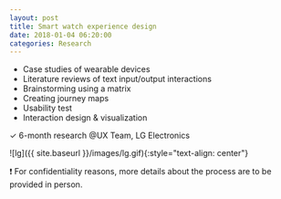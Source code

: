 ```yaml
---
layout: post
title: Smart watch experience design
date: 2018-01-04 06:20:00
categories: Research
---
```


- Case studies of wearable devices
- Literature reviews of text input/output interactions
- Brainstorming using a matrix
- Creating journey maps
- Usability test
- Interaction design & visualization

✓ 6-month research @UX Team, LG Electronics

![lg]({{ site.baseurl }}/images/lg.gif){:style="text-align: center"}

:exclamation: For confidentiality reasons, more details about the process are to be provided in person.
